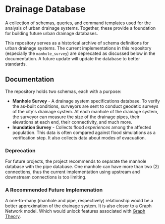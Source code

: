 # Drainage Database

A collection of schemas, queries, and command templates used for the analysis of urban drainage systems. Together, these provide a foundation for building future urban drainage databases.

This repository serves as a historical archive of schema definitions for urban drainage systems. The current implementations in this repository (especially the `manhole_survey`) are deprecated as discussed below in the documentation. A future update will update the database to better standards.

## Documentation

The repository holds two schemas, each with a purpose:
- **Manhole Survey** - A drainage system specifications database. To verify the as-built conditions, surveyors are sent to conduct geodetic surveys of the city's drainage system. At each manhole of the drainage system, the surveyor can measure the size of the drainage pipes, their elevations at each end, their connectivity, and much more.
- **Inundation Survey** - Collects flood *experiences* among the affected population. This data is often compared against flood simulations as a verification step. It also collects data about modes of evacuation.

### Deprecation

For future projects, the project recommends to separate the manhole database with the pipe database. One manhole can have more than two (2) connections, thus the current implementation using upstream and downstream connections is too limiting.

### A Recommended Future Implemenation

A one-to-many (manhole and pipe, respectively) relationship would be a better approximation of the drainage system. It is also closer to a Graph Network model. Which would unlock features associated with [Graph Theory](https://en.wikipedia.org/wiki/Graph_theory).
